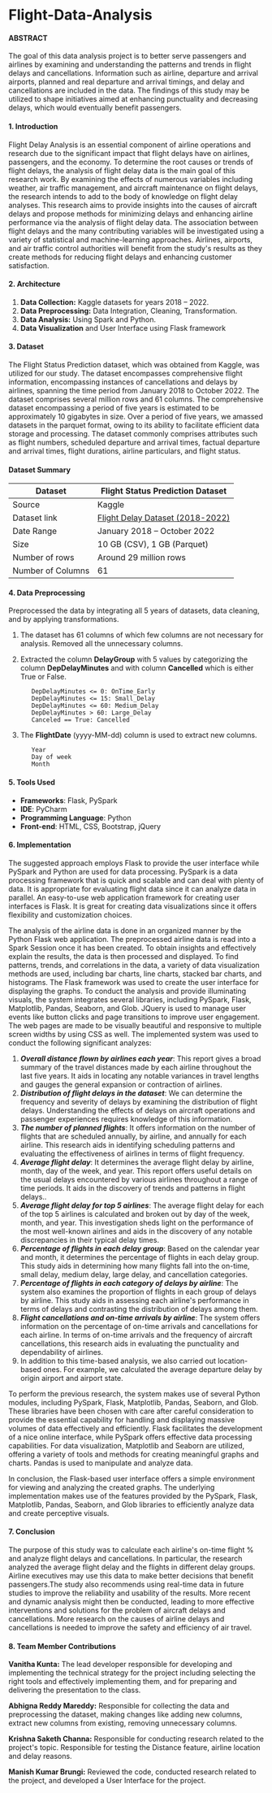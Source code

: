 # Flight-Data-Analysis

#### ABSTRACT
The goal of this data analysis project is to better serve passengers and airlines by examining and understanding the patterns and trends in flight delays and cancellations. 
Information such as airline, departure and arrival airports, planned and real departure and arrival timings, and delay and cancellations are included in the data. 
The findings of this study may be utilized to shape initiatives aimed at enhancing punctuality and decreasing delays, which would eventually benefit passengers.

#### 1. Introduction
Flight Delay Analysis is an essential component of airline operations and research due to the significant impact that flight delays have on airlines, passengers, and the economy. 
To determine the root causes or trends of flight delays, the analysis of flight delay data is the main goal of this research work. 
By examining the effects of numerous variables including weather, air traffic management, and aircraft maintenance on flight delays, the research intends to add to the body of knowledge on flight delay analyses. 
This research aims to provide insights into the causes of aircraft delays and propose methods for minimizing delays and enhancing airline performance via the analysis of flight delay data. 
The association between flight delays and the many contributing variables will be investigated using a variety of statistical and machine-learning approaches. 
Airlines, airports, and air traffic control authorities will benefit from the study's results as they create methods for reducing flight delays and enhancing customer satisfaction.

#### 2. Architecture 
1.	**Data Collection:** Kaggle datasets for years 2018 – 2022. 
2.	**Data Preprocessing:** Data Integration, Cleaning, Transformation. 
3.	**Data Analysis:**  Using Spark and Python.
4.	**Data Visualization** and User Interface using Flask framework

#### 3. Dataset
The Flight Status Prediction dataset, which was obtained from Kaggle, was utilized for our study. The dataset encompasses comprehensive flight information, encompassing instances of cancellations and delays by airlines, spanning the time period from January 2018 to October 2022. 
The dataset comprises several million rows and 61 columns. The comprehensive dataset encompassing a period of five years is estimated to be approximately 10 gigabytes in size. 
Over a period of five years, we amassed datasets in the parquet format, owing to its ability to facilitate efficient data storage and processing. 
The dataset commonly comprises attributes such as flight numbers, scheduled departure and arrival times, factual departure and arrival times, flight durations, airline particulars, and flight status.

####  Dataset Summary
| Dataset                  | Flight Status Prediction Dataset     |
|--------------------------|--------------------------------------|
| Source                   | Kaggle                               |
| Dataset link             | [Flight Delay Dataset (2018-2022)](https://www.kaggle.com/datasets/flight-delay-dataset) |
| Date Range               | January 2018 – October 2022          |
| Size                     | 10 GB (CSV), 1 GB (Parquet)          |
| Number of rows           | Around 29 million rows               |
| Number of Columns        | 61                                   |

#### 4. Data Preprocessing
Preprocessed the data by integrating all 5 years of datasets, data cleaning, and by applying transformations.
1. The dataset has 61 columns of which few columns are not necessary for analysis. Removed all the unnecessary columns.
2. Extracted the column **DelayGroup** with 5 values by categorizing the column **DepDelayMinutes** and with column **Cancelled** which is either True or False.

          DepDelayMinutes <= 0: OnTime_Early 
          DepDelayMinutes <= 15: Small_Delay 
          DepDelayMinutes <= 60: Medium_Delay 
          DepDelayMinutes > 60: Large_Delay 
          Canceled == True: Cancelled
3. The **FlightDate** (yyyy-MM-dd) column is used to extract new columns.
          
          Year
          Day of week
          Month

#### 5. Tools Used
 - **Frameworks**: Flask, PySpark 
 - **IDE**: PyCharm 
 - **Programming Language**: Python 
 - **Front-end**: HTML, CSS, Bootstrap, jQuery

#### 6. Implementation
The suggested approach employs Flask to provide the user interface while PySpark and Python are used for data processing. PySpark is a data processing framework that is quick and scalable and can deal with plenty of data. It is appropriate for evaluating flight data since it can analyze data in parallel. An easy-to-use web application framework for creating user interfaces is Flask. It is great for creating data visualizations since it offers flexibility and customization choices.

The analysis of the airline data is done in an organized manner by the Python Flask web application. The preprocessed airline data is read into a Spark Session once it has been created. To obtain insights and effectively explain the results, the data is then processed and displayed. To find patterns, trends, and correlations in the data, a variety of data visualization methods are used, including bar charts, line charts, stacked bar charts, and histograms.
The Flask framework was used to create the user interface for displaying the graphs. To conduct the analysis and provide illuminating visuals, the system integrates several libraries, including PySpark, Flask, Matplotlib, Pandas, Seaborn, and Glob.
JQuery is used to manage user events like button clicks and page transitions to improve user engagement. The web pages are made to be visually beautiful and responsive to multiple screen widths by using CSS as well. 
The implemented system was used to conduct the following significant analyzes: 
1.	**_Overall distance flown by airlines each year_**: This report gives a broad summary of the travel distances made by each airline throughout the last five years. It aids in locating any notable variances in travel lengths and gauges the general expansion or contraction of airlines.
2.	**_Distribution of flight delays in the dataset_**: We can determine the frequency and severity of delays by examining the distribution of flight delays. Understanding the effects of delays on aircraft operations and passenger experiences requires knowledge of this information.
3.	**_The number of planned flights_**: It offers information on the number of flights that are scheduled annually, by airline, and annually for each airline. This research aids in identifying scheduling patterns and evaluating the effectiveness of airlines in terms of flight frequency.
4.	**_Average flight delay_**: It determines the average flight delay by airline, month, day of the week, and year. This report offers useful details on the usual delays encountered by various airlines throughout a range of time periods. It aids in the discovery of trends and patterns in flight delays..
5.	**_Average flight delay for top 5 airlines_**: The average flight delay for each of the top 5 airlines is calculated and broken out by day of the week, month, and year. This investigation sheds light on the performance of the most well-known airlines and aids in the discovery of any notable discrepancies in their typical delay times.
6.	**_Percentage of flights in each delay group_**: Based on the calendar year and month, it determines the percentage of flights in each delay group. This study aids in determining how many flights fall into the on-time, small delay, medium delay, large delay, and cancellation categories.
7.	**_Percentage of flights in each category of delays by airline_**: The system also examines the proportion of flights in each group of delays by airline. This study aids in assessing each airline's performance in terms of delays and contrasting the distribution of delays among them.
8.	**_Flight cancellations and on-time arrivals by airline_**: The system offers information on the percentage of on-time arrivals and cancellations for each airline. In terms of on-time arrivals and the frequency of aircraft cancellations, this research aids in evaluating the punctuality and dependability of airlines.
9.	In addition to this time-based analysis, we also carried out location-based ones. For example, we calculated the average departure delay by origin airport and airport state. 

To perform the previous research, the system makes use of several Python modules, including PySpark, Flask, Matplotlib, Pandas, Seaborn, and Glob. These libraries have been chosen with care after careful consideration to provide the essential capability for handling and displaying massive volumes of data effectively and efficiently. Flask facilitates the development of a nice online interface, while PySpark offers effective data processing capabilities. For data visualization, Matplotlib and Seaborn are utilized, offering a variety of tools and methods for creating meaningful graphs and charts. Pandas is used to manipulate and analyze data. 

In conclusion, the Flask-based user interface offers a simple environment for viewing and analyzing the created graphs. The underlying implementation makes use of the features provided by the PySpark, Flask, Matplotlib, Pandas, Seaborn, and Glob libraries to efficiently analyze data and create perceptive visuals.

#### 7. Conclusion 
The purpose of this study was to calculate each airline's on-time flight % and analyze flight delays and cancellations. In particular, the research analyzed the average flight delay and the flights in different delay groups. Airline executives may use this data to make better decisions that benefit passengers.The study also recommends using real-time data in future studies to improve the reliability and usability of the results. More recent and dynamic analysis might then be conducted, leading to more effective interventions and solutions for the problem of aircraft delays and cancellations. More research on the causes of airline delays and cancellations is needed to improve the safety and efficiency of air travel.

#### 8. Team Member Contributions
**Vanitha Kunta:** The lead developer responsible for developing and implementing the technical strategy for the project including selecting the right tools and effectively implementing them, and for preparing and delivering the presentation to the class.

**Abhigna Reddy Mareddy:** Responsible for collecting the data and preprocessing the dataset, making changes like adding new columns, extract new columns from existing, removing unnecessary columns.

**Krishna Saketh Channa:** Responsible for conducting research related to the project's topic. Responsible for testing the Distance feature, airline location and delay reasons.

**Manish Kumar Brungi:** Reviewed the code, conducted research related to the project, and developed a User Interface for the project.

 



